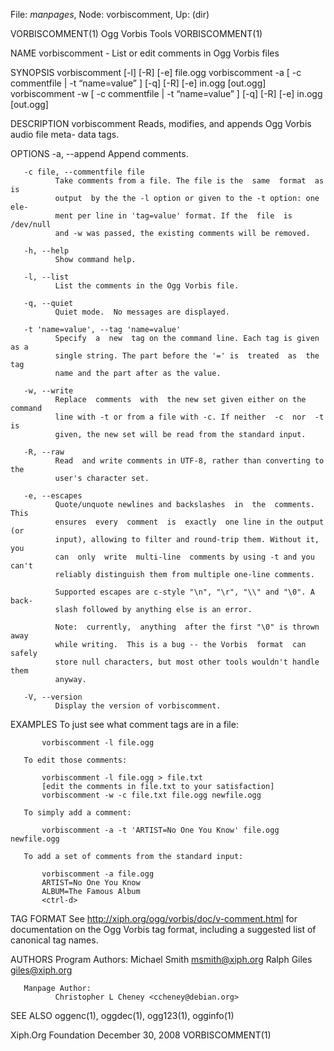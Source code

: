 File: *manpages*,  Node: vorbiscomment,  Up: (dir)

VORBISCOMMENT(1)               Ogg Vorbis Tools               VORBISCOMMENT(1)



NAME
       vorbiscomment - List or edit comments in Ogg Vorbis files


SYNOPSIS
       vorbiscomment [-l] [-R] [-e] file.ogg
       vorbiscomment  -a  [  -c commentfile | -t “name=value” ] [-q] [-R] [-e]
       in.ogg [out.ogg]
       vorbiscomment -w [ -c commentfile | -t “name=value” ]  [-q]  [-R]  [-e]
       in.ogg [out.ogg]


DESCRIPTION
       vorbiscomment  Reads, modifies, and appends Ogg Vorbis audio file meta-
       data tags.


OPTIONS
       -a, --append
              Append comments.

       -c file, --commentfile file
              Take comments from a file. The file is the  same  format  as  is
              output  by the the -l option or given to the -t option: one ele-
              ment per line in 'tag=value' format. If the  file  is  /dev/null
              and -w was passed, the existing comments will be removed.

       -h, --help
              Show command help.

       -l, --list
              List the comments in the Ogg Vorbis file.

       -q, --quiet
              Quiet mode.  No messages are displayed.

       -t 'name=value', --tag 'name=value'
              Specify  a  new  tag on the command line. Each tag is given as a
              single string. The part before the '=' is  treated  as  the  tag
              name and the part after as the value.

       -w, --write
              Replace  comments  with  the new set given either on the command
              line with -t or from a file with -c. If neither  -c  nor  -t  is
              given, the new set will be read from the standard input.

       -R, --raw
              Read  and write comments in UTF-8, rather than converting to the
              user's character set.

       -e, --escapes
              Quote/unquote newlines and backslashes  in  the  comments.  This
              ensures  every  comment  is  exactly  one line in the output (or
              input), allowing to filter and round-trip them. Without it,  you
              can  only  write  multi-line  comments by using -t and you can't
              reliably distinguish them from multiple one-line comments.

              Supported escapes are c-style "\n", "\r", "\\" and "\0". A back-
              slash followed by anything else is an error.

              Note:  currently,  anything  after the first "\0" is thrown away
              while writing.  This is a bug -- the Vorbis  format  can  safely
              store null characters, but most other tools wouldn't handle them
              anyway.

       -V, --version
              Display the version of vorbiscomment.


EXAMPLES
       To just see what comment tags are in a file:

           vorbiscomment -l file.ogg

       To edit those comments:

           vorbiscomment -l file.ogg > file.txt
           [edit the comments in file.txt to your satisfaction]
           vorbiscomment -w -c file.txt file.ogg newfile.ogg

       To simply add a comment:

           vorbiscomment -a -t 'ARTIST=No One You Know' file.ogg newfile.ogg

       To add a set of comments from the standard input:

           vorbiscomment -a file.ogg
           ARTIST=No One You Know
           ALBUM=The Famous Album
           <ctrl-d>


TAG FORMAT
       See http://xiph.org/ogg/vorbis/doc/v-comment.html for documentation  on
       the  Ogg Vorbis tag format, including a suggested list of canonical tag
       names.


AUTHORS
       Program Authors:
              Michael Smith <msmith@xiph.org>
              Ralph Giles <giles@xiph.org>


       Manpage Author:
              Christopher L Cheney <ccheney@debian.org>


SEE ALSO
       oggenc(1), oggdec(1), ogg123(1), ogginfo(1)



Xiph.Org Foundation            December 30, 2008              VORBISCOMMENT(1)
